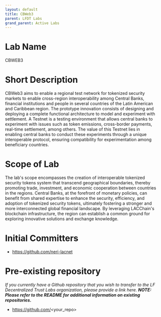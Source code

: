 ```yaml
---
layout: default
title: CBWeb3
parent: LFDT Labs
grand_parent: Active Labs
---
```

# Lab Name
CBWEB3

# Short Description
CBWeb3 aims to enable a regional test network for tokenized security markets to enable cross-region interoperability among Central Banks, financial institutions and people in several countries of the Latin American and Caribbean region. The prototype innovation consists of designing and deploying a complete functional architecture to model and experiment with settlement. A Testnet is a testing environment that allows central banks to experiment with issues such as token emissions, cross-border payments, real-time settlement, among others. The value of this Testnet lies in enabling central banks to conduct these experiments through a unique interoperable protocol, ensuring compatibility for experimentation among beneficiary countries.

# Scope of Lab
The lab's scope encompasses the creation of interoperable tokenized security tokens system that transcend geographical boundaries, thereby promoting trade, investment, and economic cooperation between countries in the regions. Central Banks, at the forefront of monetary policies, can benefit from shared expertise to enhance the security, efficiency, and adoption of tokenized security tokens, ultimately fostering a stronger and more interconnected global financial landscape. 
By leveraging LACChain's blockchain infrastructure, the region can establish a common ground for exploring innovative solutions and exchange knowledge.

# Initial Committers
- https://github.com/neri-lacnet

# Pre-existing repository
_If you currently have a Github repository that you wish to transfer to the LF Decentralized Trust Labs organization, please provide a link here. **NOTE: Please refer to the README for additional information on existing repositories.**_
- https://github.com/<your_repo>
